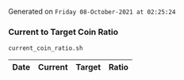 Generated on `Friday 08-October-2021 at 02:25:24`

### Current to Target Coin Ratio
`current_coin_ratio.sh`

Date|Current|Target|Ratio
---|---|---|---
